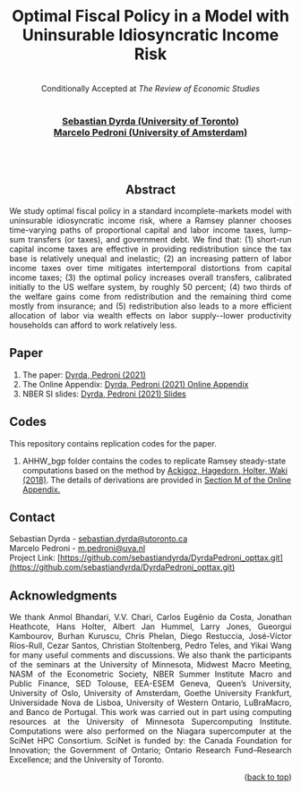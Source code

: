 <!-- ## DyrdaPedroni_opttax -->
<div id="top"></div>
<!--
*** Thanks for checking out the Best-README-Template. If you have a suggestion
*** that would make this better, please fork the repo and create a pull request
*** or simply open an issue with the tag "enhancement".
*** Don't forget to give the project a star!
*** Thanks again! Now go create something AMAZING! :D
-->



<!-- PROJECT SHIELDS -->
<!--
*** I'm using markdown "reference style" links for readability.
*** Reference links are enclosed in brackets [ ] instead of parentheses ( ).
*** See the bottom of this document for the declaration of the reference variables
*** for contributors-url, forks-url, etc. This is an optional, concise syntax you may use.
*** https://www.markdownguide.org/basic-syntax/#reference-style-links

[![Contributors][contributors-shield]][contributors-url]
[![Forks][forks-shield]][forks-url]
[![Stargazers][stars-shield]][stars-url]
[![Issues][issues-shield]][issues-url]
[![MIT License][license-shield]][license-url]
[![LinkedIn][linkedin-shield]][linkedin-url]
-->


<!-- PROJECT LOGO -->
<br />
<div align="center">
  <!-- <a href="https://github.com/github_username/repo_name"> -->
    <!--<img src="images/logo.png" alt="Logo" width="80" height="80">-->
  <!-- </a> -->

<h1 align="center">Optimal Fiscal Policy in a Model with Uninsurable Idiosyncratic Income Risk </h1>
<br>
Conditionally Accepted at <i>The Review of Economic Studies</i> <br>
<br>
  <p align="center">
    <h3 <br>
    <a href="http://dyrda.info"> Sebastian Dyrda (University of Toronto)</a><br>
    <a href="http://sites.google.com/site/marcelozouainpedroni/">Marcelo Pedroni (University of Amsterdam)</a><br>
    </h3>
    <!--
    <br />
    <a href="https://github.com/github_username/repo_name"><strong>Explore the docs »</strong></a>
    <br />
    <br />
    <a href="https://github.com/github_username/repo_name">View Demo</a>
    ·
    <a href="https://github.com/github_username/repo_name/issues">Report Bug</a>
    ·
    <a href="https://github.com/github_username/repo_name/issues">Request Feature</a>
    -->
  </p>
   <br>
   <br>
</div>



<!-- TABLE OF CONTENTS -->
<!-- <details>
  <summary>Table of Contents</summary>
  <ol>
    <li>
      <a href="#about-the-project">About The Project</a>
    </li>
    <li>
      <a href="#getting-started">Getting Started</a>
      <ul>
        <li><a href="#prerequisites">Prerequisites</a></li>
        <li><a href="#installation">Installation</a></li>
      </ul>
    </li>
    <li><a href="#usage">Usage</a></li>
    <li><a href="#roadmap">Roadmap</a></li>
    <li><a href="#contributing">Contributing</a></li>
    <li><a href="#license">License</a></li>
    <li><a href="#contact">Contact</a></li>
    <li><a href="#acknowledgments">Acknowledgments</a></li>
  </ol>
</details> -->



<!-- ABOUT THE PROJECT -->
## <div align="center"> Abstract </div>

<div align="justify">

We study optimal fiscal policy in a standard incomplete-markets model with uninsurable idiosyncratic income risk, where a Ramsey planner chooses time-varying paths of proportional capital and labor income taxes, lump-sum transfers (or taxes), and government debt. We find that: (1) short-run capital income taxes are effective in providing redistribution since the tax base is relatively unequal and inelastic; (2) an increasing pattern of labor income taxes over time mitigates intertemporal distortions from capital income taxes; (3) the optimal policy increases overall transfers, calibrated initially to the US welfare system, by roughly $50$ percent; (4) two thirds of the welfare gains come from redistribution and the remaining third come mostly from insurance; and (5) redistribution also leads to a more efficient allocation of labor via wealth effects on labor supply--lower productivity households can afford to work relatively less.
  
</div>


<!-- [![Product Name Screen Shot][product-screenshot]](https://example.com)

Here's a blank template to get started: To avoid retyping too much info. Do a search and replace with your text editor for the following: `github_username`, `repo_name`, `twitter_handle`, `linkedin_username`, `email`, `email_client`, `project_title`, `project_description` -->

<!-- <p align="right">(<a href="#top">back to top</a>)</p> -->


<!-- 
### Built With

* [Next.js](https://nextjs.org/)
* [React.js](https://reactjs.org/)
* [Vue.js](https://vuejs.org/)
* [Angular](https://angular.io/)
* [Svelte](https://svelte.dev/)
* [Laravel](https://laravel.com)
* [Bootstrap](https://getbootstrap.com)
* [JQuery](https://jquery.com)

<p align="right">(<a href="#top">back to top</a>)</p>
 -->


<!-- GETTING STARTED -->
<!-- ## Getting Started

This is an example of how you may give instructions on setting up your project locally.
To get a local copy up and running follow these simple example steps.

### Prerequisites

This is an example of how to list things you need to use the software and how to install them.
* npm
  ```sh
  npm install npm@latest -g
  ```

### Installation

1. Get a free API Key at [https://example.com](https://example.com)
2. Clone the repo
   ```sh
   git clone https://github.com/github_username/repo_name.git
   ```
3. Install NPM packages
   ```sh
   npm install
   ```
4. Enter your API in `config.js`
   ```js
   const API_KEY = 'ENTER YOUR API';
   ```

<p align="right">(<a href="#top">back to top</a>)</p>
 -->


<!-- USAGE EXAMPLES -->
<!-- ## Usage

Use this space to show useful examples of how a project can be used. Additional screenshots, code examples and demos work well in this space. You may also link to more resources.

_For more examples, please refer to the [Documentation](https://example.com)_

<p align="right">(<a href="#top">back to top</a>)</p>

 -->

<!-- ROADMAP -->
<!-- ## Roadmap

- [] Feature 1
- [] Feature 2
- [] Feature 3
    - [] Nested Feature

See the [open issues](https://github.com/github_username/repo_name/issues) for a full list of proposed features (and known issues).

<p align="right">(<a href="#top">back to top</a>)</p>
 -->


<!-- CONTRIBUTING -->
<!-- ## Contributing

Contributions are what make the open source community such an amazing place to learn, inspire, and create. Any contributions you make are **greatly appreciated**.

If you have a suggestion that would make this better, please fork the repo and create a pull request. You can also simply open an issue with the tag "enhancement".
Don't forget to give the project a star! Thanks again!

1. Fork the Project
2. Create your Feature Branch (`git checkout -b feature/AmazingFeature`)
3. Commit your Changes (`git commit -m 'Add some AmazingFeature'`)
4. Push to the Branch (`git push origin feature/AmazingFeature`)
5. Open a Pull Request

<p align="right">(<a href="#top">back to top</a>)</p>

 -->

## Paper
1. The paper: <a href="http://dyrda.info/files/Dyrda_Pedroni_2021.pdf">Dyrda, Pedroni (2021)</a><br>
2. The Online Appendix: <a href="http://dyrda.info/files/Dyrda_Pedroni_2021_Appendix.pdf"> Dyrda, Pedroni (2021) Online Appendix</a><br>
3. NBER SI slides: <a href="http://dyrda.info/files/Dyrda_Pedroni_NBER_slides.pdf">Dyrda, Pedroni (2021) Slides</a> 

## Codes
This repository contains replication codes for the paper. 

1. AHHW_bgp folder contains the codes to replicate Ramsey steady-state computations based on the method by <a href="https://papers.ssrn.com/sol3/papers.cfm?abstract_id=3185088">Ackigoz, Hagedorn, Holter, Waki (2018)</a>. The details of derivations are provided in <a href="http://dyrda.info/files/Dyrda_Pedroni_2021_Appendix.pdf"> Section M of the Online Appendix.</a>

<!-- LICENSE -->
<!-- ## License -->

<!-- Distributed under the MIT License. See `LICENSE.txt` for more information. -->

<!-- <p align="right">(<a href="#top">back to top</a>)</p> -->



<!-- CONTACT -->
## Contact

Sebastian Dyrda - sebastian.dyrda@utoronto.ca <br>
Marcelo Pedroni - m.pedroni@uva.nl<br>
Project Link: [https://github.com/sebastiandyrda/DyrdaPedroni_opttax.git](https://github.com/sebastiandyrda/DyrdaPedroni_opttax.git)<br>

<!-- <p align="right">(<a href="#top">back to top</a>)</p> -->



<!-- ACKNOWLEDGMENTS -->
## Acknowledgments
<div align="justify">
We thank Anmol Bhandari, V.V. Chari, Carlos
Eugênio da Costa, Jonathan Heathcote, Hans Holter, Albert Jan Hummel, Larry Jones, Gueorgui Kambourov, Burhan Kuruscu, Chris Phelan, Diego Restuccia, José-Víctor Ríos-Rull, Cezar Santos, Christian
Stoltenberg, Pedro Teles, and Yikai Wang for many useful comments and discussions. We also thank the participants of the seminars at the University of Minnesota, Midwest Macro Meeting, NASM of the Econometric
Society, NBER Summer Institute Macro and Public Finance, SED Tolouse, EEA-ESEM Geneva, Queen’s
University, University of Oslo, University of Amsterdam, Goethe University Frankfurt, Universidade Nova
de Lisboa, University of Western Ontario, LuBraMacro, and Banco de Portugal. This work was carried out
in part using computing resources at the University of Minnesota Supercomputing Institute. Computations
were also performed on the Niagara supercomputer at the SciNet HPC Consortium. SciNet is funded by: the
Canada Foundation for Innovation; the Government of Ontario; Ontario Research Fund–Research Excellence;
and the University of Toronto.
</div>
<!-- 
* []()
* []()
* []() -->

<p align="right">(<a href="#top">back to top</a>)</p>



<!-- MARKDOWN LINKS & IMAGES -->
<!-- https://www.markdownguide.org/basic-syntax/#reference-style-links -->
[contributors-shield]: https://img.shields.io/github/contributors/github_username/repo_name.svg?style=for-the-badge
[contributors-url]: https://github.com/github_username/repo_name/graphs/contributors
[forks-shield]: https://img.shields.io/github/forks/github_username/repo_name.svg?style=for-the-badge
[forks-url]: https://github.com/github_username/repo_name/network/members
[stars-shield]: https://img.shields.io/github/stars/github_username/repo_name.svg?style=for-the-badge
[stars-url]: https://github.com/github_username/repo_name/stargazers
[issues-shield]: https://img.shields.io/github/issues/github_username/repo_name.svg?style=for-the-badge
[issues-url]: https://github.com/github_username/repo_name/issues
[license-shield]: https://img.shields.io/github/license/github_username/repo_name.svg?style=for-the-badge
[license-url]: https://github.com/github_username/repo_name/blob/master/LICENSE.txt
[linkedin-shield]: https://img.shields.io/badge/-LinkedIn-black.svg?style=for-the-badge&logo=linkedin&colorB=555
[linkedin-url]: https://linkedin.com/in/linkedin_username
[product-screenshot]: images/screenshot.png
